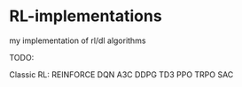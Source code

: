 # RL-implementations
my implementation of rl/dl algorithms

TODO:

Classic RL:
    REINFORCE
    DQN
    A3C
    DDPG
    TD3
    PPO
    TRPO
    SAC
